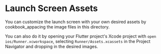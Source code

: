 # Launch Screen Assets

You can customize the launch screen with your own desired assets by cookbook_appacing the image files in this directory.

You can also do it by opening your Flutter project's Xcode project with `open ios/Runner.xcworkspace`,
selecting `Runner/Assets.xcassets` in the Project Navigator and dropping in the desired images.
